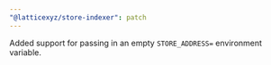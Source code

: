 ```yaml
---
"@latticexyz/store-indexer": patch
---
```


Added support for passing in an empty `STORE_ADDRESS=` environment variable.
